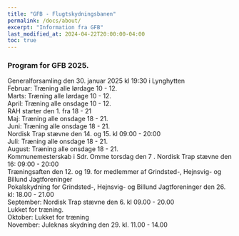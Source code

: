 ```yaml
---
title: "GFB - Flugtskydningsbanen"
permalink: /docs/about/
excerpt: "Information fra GFB"
last_modified_at: 2024-04-22T20:00:00-04:00
toc: true
---
```

### Program for GFB 2025.
Generalforsamling den 30. januar 2025 kl 19:30 i Lynghytten   
Februar: Træning alle lørdage 10 - 12.   
Marts: Træning alle lørdage 10 - 12.  
April: Træning alle onsdage 10 - 12.    
        RAH starter den 1. fra 18 - 21   
Maj: Træning alle onsdage 18 - 21.  
Juni: Træning alle onsdage 18 - 21.   
      Nordisk Trap stævne den 14. og 15. kl 09:00 - 20:00   
Juli: Træning alle onsdage 18 - 21.  
August: Træning alle onsdage 18 - 21.  
Kommunemesterskab i Sdr. Omme torsdag den 7   . 
Nordisk Trap stævne den 16: 09:00 - 20:00   
Træningsaften den 12. og 19. for medlemmer af Grindsted-, Hejnsvig- og Billund Jagtforeninger   
Pokalskydning for Grindsted-, Hejnsvig- og Billund Jagtforeninger den 26. kl: 18.00 - 21.00   
September: Nordisk Trap stævne den 6. kl 09.00 - 20.00   
Lukket for træning.   
Oktober: Lukket for træning   
November: Juleknas skydning den 29. kl. 11.00 - 14.00   
